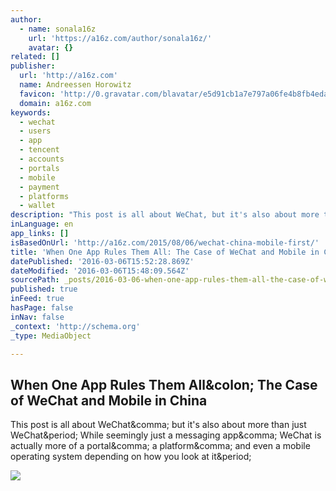 ```yaml
---
author:
  - name: sonala16z
    url: 'https://a16z.com/author/sonala16z/'
    avatar: {}
related: []
publisher:
  url: 'http://a16z.com'
  name: Andreessen Horowitz
  favicon: 'http://0.gravatar.com/blavatar/e5d91cb1a7e797a06fe4b8fb4eda9102?s=16'
  domain: a16z.com
keywords:
  - wechat
  - users
  - app
  - tencent
  - accounts
  - portals
  - mobile
  - payment
  - platforms
  - wallet
description: "This post is all about WeChat, but it's also about more than just WeChat. While seemingly just a messaging app, WeChat is actually more of a portal, a platform, and even a mobile operating system depending on how you look at it."
inLanguage: en
app_links: []
isBasedOnUrl: 'http://a16z.com/2015/08/06/wechat-china-mobile-first/'
title: 'When One App Rules Them All: The Case of WeChat and Mobile in China'
datePublished: '2016-03-06T15:52:28.869Z'
dateModified: '2016-03-06T15:48:09.564Z'
sourcePath: _posts/2016-03-06-when-one-app-rules-them-all-the-case-of-wechat-and-mobile-i.md
published: true
inFeed: true
hasPage: false
inNav: false
_context: 'http://schema.org'
_type: MediaObject

---
```

<article style=""><h1>When One App Rules Them All&amp;colon; The Case of WeChat and Mobile in China</h1><p>This post is all about WeChat&amp;comma; but it's also about more than just WeChat&amp;period; While seemingly just a messaging app&amp;comma; WeChat is actually more of a portal&amp;comma; a platform&amp;comma; and even a mobile operating system depending on how you look at it&amp;period;</p><img src="https://a16z.files.wordpress.com/2015/08/integratedapptoweb_a16z.png?w=1024&amp;h=364" /></article>